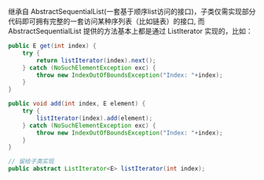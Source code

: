 继承自 AbstractSequentialList(一套基于顺序list访问的接口)，子类仅需实现部分代码即可拥有完整的一套访问某种序列表（比如链表）的接口, 而AbstractSequentialList 提供的方法基本上都是通过 ListIterator 实现的，比如：

```java
public E get(int index) {
    try {
        return listIterator(index).next();
    } catch (NoSuchElementException exc) {
        throw new IndexOutOfBoundsException("Index: "+index);
    }
}

public void add(int index, E element) {
    try {
        listIterator(index).add(element);
    } catch (NoSuchElementException exc) {
        throw new IndexOutOfBoundsException("Index: "+index);
    }
}

// 留给子类实现
public abstract ListIterator<E> listIterator(int index);
```
  
